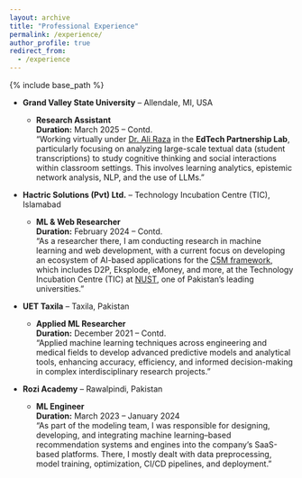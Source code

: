 ```yaml
---
layout: archive
title: "Professional Experience"
permalink: /experience/
author_profile: true
redirect_from:
  - /experience
---
```


{% include base_path %}


* **Grand Valley State University** – Allendale, MI, USA  
  * **Research Assistant**  
  **Duration:** March 2025 – Contd.  
    “Working virtually under [Dr. Ali Raza](https://aliraza.org/) in the **EdTech Partnership Lab**, particularly focusing on analyzing large-scale textual data (student transcriptions) to study cognitive thinking and social interactions within classroom settings. This involves learning analytics, epistemic network analysis, NLP, and the use of LLMs.”

* **Hactric Solutions (Pvt) Ltd.** – Technology Incubation Centre (TIC), Islamabad  
  * **ML & Web Researcher**  
  **Duration:** February 2024 – Contd.  
    “As a researcher there, I am conducting research in machine learning and web development, with a current focus on developing an ecosystem of AI-based applications for the [C5M framework](http://c5m.world.s3-website-us-east-1.amazonaws.com/), which includes D2P, Eksplode, eMoney, and more, at the Technology Incubation Centre (TIC) at [NUST]([https://nust.edu.pk/]), one of Pakistan’s leading universities.”

* **UET Taxila** – Taxila, Pakistan  
  * **Applied ML Researcher**  
  **Duration:** December 2021 – Contd.  
    “Applied machine learning techniques across engineering and medical fields to develop advanced predictive models and analytical tools, enhancing accuracy, efficiency, and informed decision-making in complex interdisciplinary research projects.”

* **Rozi Academy** – Rawalpindi, Pakistan  
  * **ML Engineer**  
  **Duration:** March 2023 – January 2024  
    “As part of the modeling team, I was responsible for designing, developing, and integrating machine learning–based recommendation systems and engines into the company’s SaaS-based platforms. There, I mostly dealt with data preprocessing, model training, optimization, CI/CD pipelines, and deployment.”
